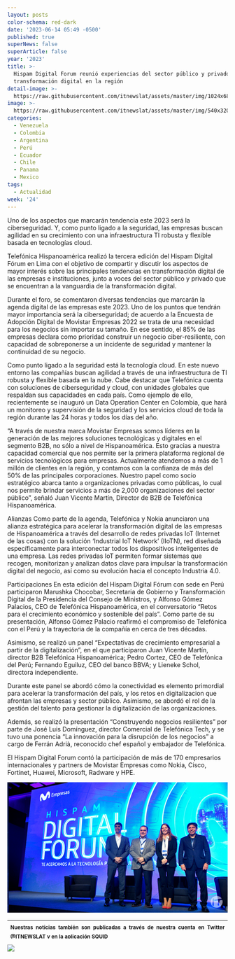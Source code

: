 ```yaml
---
layout: posts
color-schema: red-dark
date: '2023-06-14 05:49 -0500'
published: true
superNews: false
superArticle: false
year: '2023'
title: >-
  Hispam Digital Forum reunió experiencias del sector público y privado sobre
  transformación digital en la región
detail-image: >-
  https://raw.githubusercontent.com/itnewslat/assets/master/img/1024x680/Movistar-Empresas-Hispam-g.jpg
image: >-
  https://raw.githubusercontent.com/itnewslat/assets/master/img/540x320/Movistar-Empresas-Hispam-p.jpg
categories:
  - Venezuela
  - Colombia
  - Argentina
  - Perú
  - Ecuador
  - Chile
  - Panama
  - Mexico
tags:
  - Actualidad
week: '24'
---
```

Uno de los aspectos que marcarán tendencia este 2023 será la ciberseguridad. Y, como punto ligado a la seguridad, las empresas buscan agilidad en su crecimiento con una infraestructura TI robusta y flexible basada en tecnologías cloud.
 
Telefónica Hispanoamérica realizó la tercera edición del Hispam Digital Fórum en Lima con el objetivo de compartir y discutir los aspectos de mayor interés sobre las principales tendencias en transformación digital de las empresas e instituciones, junto a voces del sector público y privado que se encuentran a la vanguardia de la transformación digital.
 
Durante el foro, se comentaron diversas tendencias que marcarán la agenda digital de las empresas este 2023. Uno de los puntos que tendrán mayor importancia será la ciberseguridad; de acuerdo a la Encuesta de Adopción Digital de Movistar Empresas 2022 se trata de una necesidad para los negocios sin importar su tamaño. En ese sentido, el 85% de las empresas declara como prioridad construir un negocio ciber-resiliente, con capacidad de sobreponerse a un incidente de seguridad y mantener la continuidad de su negocio.
 
Como punto ligado a la seguridad está la tecnología cloud. En este nuevo entorno las compañías buscan agilidad a través de una infraestructura de TI robusta y flexible basada en la nube. Cabe destacar que Telefónica cuenta con soluciones de ciberseguridad y cloud, con unidades globales que respaldan sus capacidades en cada país. Como ejemplo de ello, recientemente se inauguró un Data Operation Center en Colombia, que hará un monitoreo y supervisión de la seguridad y los servicios cloud de toda la región durante las 24 horas y todos los días del año.
 
“A través de nuestra marca Movistar Empresas somos líderes en la generación de las mejores soluciones tecnológicas y digitales en el segmento B2B, no sólo a nivel de Hispanoamérica. Esto gracias a nuestra capacidad comercial que nos permite ser la primera plataforma regional de servicios tecnológicos para empresas. Actualmente atendemos a más de 1 millón de clientes en la región, y contamos con la confianza de más del 50% de las principales corporaciones. Nuestro papel como socio estratégico abarca tanto a organizaciones privadas como públicas, lo cual nos permite brindar servicios a más de 2,000 organizaciones del sector público”, señaló Juan Vicente Martín, Director de B2B de Telefónica Hispanoamérica.
 
Alianzas
Como parte de la agenda, Telefónica y Nokia anunciaron una alianza estratégica para acelerar la transformación digital de las empresas de Hispanoamérica a través del desarrollo de redes privadas IoT (Internet de las cosas) con la solución ‘Industrial IoT Network’ (IIoTN), red diseñada específicamente para interconectar todos los dispositivos inteligentes de una empresa. Las redes privadas IoT permiten formar sistemas que recogen, monitorizan y analizan datos clave para impulsar la transformación digital del negocio, así como su evolución hacia el concepto Industria 4.0.
 
Participaciones
En esta edición del Hispam Digital Fórum con sede en Perú participaron Marushka Chocobar, Secretaria de Gobierno y Transformación Digital de la Presidencia del Consejo de Ministros, y Alfonso Gómez Palacios, CEO de Telefónica Hispanoamérica, en el conversatorio “Retos para el crecimiento económico y sostenible del país”. Como parte de su presentación, Alfonso Gómez Palacio reafirmó el compromiso de Telefónica con el Perú y la trayectoria de la compañía en cerca de tres décadas.
 
Asimismo, se realizó un panel “Expectativas de crecimiento empresarial a partir de la digitalización”, en el que participaron Juan Vicente Martín, director B2B Telefónica Hispanoamérica; Pedro Cortez, CEO de Telefónica del Perú; Fernando Eguiluz, CEO del banco BBVA; y Lieneke Schol, directora independiente.
 
Durante este panel se abordó cómo la conectividad es elemento primordial para acelerar la transformación del país, y los retos en digitalizacion que afrontan las empresas y sector público. Asimismo, se abordó el rol de la gestión del talento para gestionar la digitalización de las organizaciones.
 
Además, se realizó la presentación “Construyendo negocios resilientes” por parte de José Luis Domínguez, director Comercial de Telefónica Tech, y se tuvo una ponencia “La innovación para la disrupción de los negocios” a cargo de Ferrán Adrià, reconocido chef español y embajador de Telefónica.
 
El Hispam Digital Forum contó la participación de más de 170 empresarios internacionales y partners de Movistar Empresas como Nokia, Cisco, Fortinet, Huawei, Microsoft, Radware y HPE.

![](https://raw.githubusercontent.com/itnewslat/assets/master/img/540x320/Movistar-Empresas-Hispam-p.jpg)

<table style="height: 42px;" width="569">
<tbody>
<tr>
<td style="text-align: justify;"><sub><strong>Nuestras noticias también son publicadas a través de nuestra cuenta en Twitter <a href="https://twitter.com/itnewslat?lang=es">@ITNEWSLAT</a> y en la aplicación <a href="https://squidapp.co/en/">SQUID</a></strong></sub></td>
</tr>
</tbody>
</table>
<img src="https://tracker.metricool.com/c3po.jpg?hash=56f88a41e39ab42c063cc51676587a04"/>
